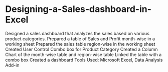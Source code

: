 # Designing-a-Sales-dashboard-in-Excel
Designed a sales dashboard that analyzes the sales based on various product categories.
Prepared a table of Sales and Profit month-wise in a working sheet
Prepared the sales table region-wise in the working sheet
Created User Control Combo box for Product Category
Created a Column Chart of the month-wise table and region-wise table
Linked the table with a combo box
Created a dashboard
Tools Used: Microsoft Excel, Data Analysis Add-in
